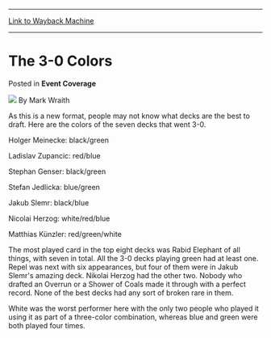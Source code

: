 
---
[Link to Wayback Machine](https://web.archive.org/web/20220518004719/https://magic.wizards.com/en/articles/archive/event-coverage/3-0-colors-2000-01-01)

[_metadata_:author]:- "Mark Wraith"
[_metadata_:description]:- "As this is a new format, people may not know what decks are the best to draft. Here are the colors of the seven decks that went 3-0. Holger Meinecke: black/green Ladislav Zupancic: red/blue Stephan Genser: black/green Stefan Jedlicka: blue/green Jakub Slemr: black/blue Nicolai Herzog: white/red/blue Matthias Künzler: red/green/white The most played card in the top eight decks"
[_metadata_:generator]:- "Drupal 7 (http://drupal.org)"
[_metadata_:node]:- "743636"
[_metadata_:publish_date]:- "2000-01-01"
[_metadata_:source]:- "div-main-content"
[_metadata_:title]:- "The 3-0 Colors"
[_metadata_:wayback_capture_timestamp]:- "2022-05-18 00:47:19"
[_metadata_:wayback_raw_url]:- "https://web.archive.org/web/20220518004719id_/https://magic.wizards.com/en/articles/archive/event-coverage/3-0-colors-2000-01-01"
[_metadata_:wayback_url]:- "https://magic.wizards.com/en/articles/archive/event-coverage/3-0-colors-2000-01-01"
---


The 3-0 Colors
==============



 Posted in **Event Coverage**







![](https://media.magic.wizards.com/styles/auth_small/public/generic-avatar-150_92.png)
By Mark Wraith











As this is a new format, people may not know what decks are the best to draft. Here are the colors of the seven decks that went 3-0.


Holger Meinecke: black/green  

Ladislav Zupancic: red/blue  

Stephan Genser: black/green  

Stefan Jedlicka: blue/green  

Jakub Slemr: black/blue  

Nicolai Herzog: white/red/blue  

Matthias Künzler: red/green/white


The most played card in the top eight decks was Rabid Elephant of all things, with seven in total. All the 3-0 decks playing green had at least one. Repel was next with six appearances, but four of them were in Jakub Slemr's amazing deck. Nikolai Herzog had the other two. Nobody who drafted an Overrun or a Shower of Coals made it through with a perfect record. None of the best decks had any sort of broken rare in them.


White was the worst performer here with the only two people who played it using it as part of a three-color combination, whereas blue and green were both played four times.







